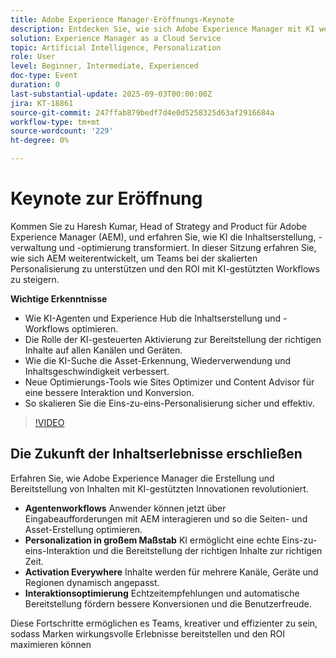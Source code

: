 ```yaml
---
title: Adobe Experience Manager-Eröffnungs-Keynote
description: Entdecken Sie, wie sich Adobe Experience Manager mit KI weiterentwickelt. Erkunden Sie agentische Workflows, KI-Suche, Personalisierung in jedem Maßstab und intelligentere Inhaltsoptimierung.
solution: Experience Manager as a Cloud Service
topic: Artificial Intelligence, Personalization
role: User
level: Beginner, Intermediate, Experienced
doc-type: Event
duration: 0
last-substantial-update: 2025-09-03T00:00:00Z
jira: KT-18861
source-git-commit: 247ffab879bedf7d4e0d5258325d63af2916684a
workflow-type: tm+mt
source-wordcount: '229'
ht-degree: 0%

---
```



# Keynote zur Eröffnung

Kommen Sie zu Haresh Kumar, Head of Strategy and Product für Adobe Experience Manager (AEM), und erfahren Sie, wie KI die Inhaltserstellung, -verwaltung und -optimierung transformiert. In dieser Sitzung erfahren Sie, wie sich AEM weiterentwickelt, um Teams bei der skalierten Personalisierung zu unterstützen und den ROI mit KI-gestützten Workflows zu steigern.

**Wichtige Erkenntnisse**

* Wie KI-Agenten und Experience Hub die Inhaltserstellung und -Workflows optimieren.
* Die Rolle der KI-gesteuerten Aktivierung zur Bereitstellung der richtigen Inhalte auf allen Kanälen und Geräten.
* Wie die KI-Suche die Asset-Erkennung, Wiederverwendung und Inhaltsgeschwindigkeit verbessert.
* Neue Optimierungs-Tools wie Sites Optimizer und Content Advisor für eine bessere Interaktion und Konversion.
* So skalieren Sie die Eins-zu-eins-Personalisierung sicher und effektiv.

>[!VIDEO](https://video.tv.adobe.com/v/3471386/?learn=on&enablevpops)


## Die Zukunft der Inhaltserlebnisse erschließen

Erfahren Sie, wie Adobe Experience Manager die Erstellung und Bereitstellung von Inhalten mit KI-gestützten Innovationen revolutioniert.

* **Agentenworkflows** Anwender können jetzt über Eingabeaufforderungen mit AEM interagieren und so die Seiten- und Asset-Erstellung optimieren.
* **Personalization in großem Maßstab** KI ermöglicht eine echte Eins-zu-eins-Interaktion und die Bereitstellung der richtigen Inhalte zur richtigen Zeit.
* **Activation Everywhere** Inhalte werden für mehrere Kanäle, Geräte und Regionen dynamisch angepasst.
* **Interaktionsoptimierung** Echtzeitempfehlungen und automatische Bereitstellung fördern bessere Konversionen und die Benutzerfreude.

Diese Fortschritte ermöglichen es Teams, kreativer und effizienter zu sein, sodass Marken wirkungsvolle Erlebnisse bereitstellen und den ROI maximieren können
